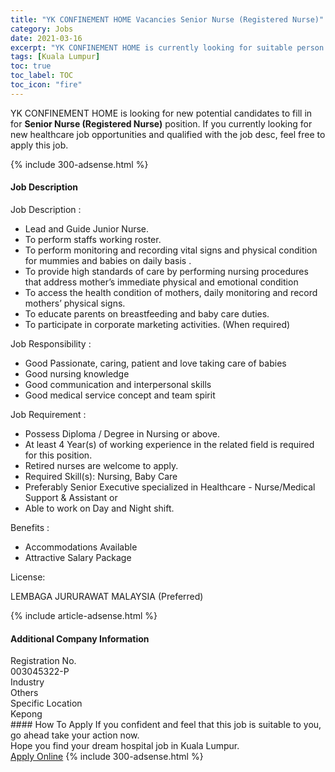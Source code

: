 ```yaml
---
title: "YK CONFINEMENT HOME Vacancies Senior Nurse (Registered Nurse)" 
category: Jobs 
date: 2021-03-16 
excerpt: "YK CONFINEMENT HOME is currently looking for suitable person to fill in the Senior Nurse (Registered Nurse) which positioned at Kuala Lumpur" 
tags: [Kuala Lumpur] 
toc: true 
toc_label: TOC 
toc_icon: "fire" 
--- 
```


<p>YK CONFINEMENT HOME is looking for new potential candidates to fill in for <b>Senior Nurse (Registered Nurse)</b> position. If you currently looking for new healthcare job opportunities and qualified with the job desc, feel free to apply this job.
</p>{% include 300-adsense.html %} 
<div><div><h4>Job Description</h4></div><div><div><span><div><p>Job Description :</p><ul><li>Lead and Guide Junior Nurse.</li><li>To perform staffs working roster.</li><li>To perform monitoring and recording vital signs and physical condition for mummies and babies on daily basis .</li><li>To provide high standards of care by performing nursing procedures that address mother&#8217;s immediate physical and emotional condition</li><li>To access the health condition of mothers, daily monitoring and record mothers&#8217; physical signs.</li><li>To educate parents on breastfeeding and baby care duties.</li><li>To participate in corporate marketing activities. (When required)</li></ul><p>Job Responsibility :</p><ul><li>Good Passionate, caring, patient and love taking care of babies</li><li>Good nursing knowledge</li><li>Good communication and interpersonal skills&#160;</li><li>Good medical service concept and team spirit</li></ul><p>Job Requirement :&#160;</p><ul><li>Possess Diploma / Degree in Nursing or above.</li><li>At least 4 Year(s) of working experience in the related field is required for this position.</li><li>Retired nurses are welcome to apply.&#160;</li><li>Required Skill(s): Nursing, Baby Care</li><li>Preferably Senior Executive specialized in Healthcare - Nurse/Medical Support &amp; Assistant or</li><li>Able to work on Day and Night shift.</li></ul><p>Benefits :</p><ul><li>Accommodations Available</li><li>Attractive Salary Package</li></ul><p>License:</p><p>LEMBAGA JURURAWAT MALAYSIA (Preferred)</p></div></span></div></div></div> 
{% include article-adsense.html %} 
<div><div><h4>Additional Company Information</h4></div><div><div><div><div><div><div><div><span>Registration No.</span></div><div><span>003045322-P</span></div></div></div></div><div><div><div><div><span>Industry</span></div><div><span>Others</span></div></div></div></div><div><div><div><div><span>Specific Location</span></div><div><span>Kepong</span></div></div></div></div></div></div></div></div> 
#### How To Apply 
If you confident and feel that this job is suitable to you, go ahead take your action now. <br/> 
Hope you find your dream hospital job in Kuala Lumpur. <br/> 
<a href="https://www.jobstreet.com.my/en/job/senior-nurse-registered-nurse-4507474?jobId=jobstreet-my-job-4507474" class="btn btn--warning" target="_blank" rel="nofollow noopenner">Apply Online</a> 
{% include 300-adsense.html %} 